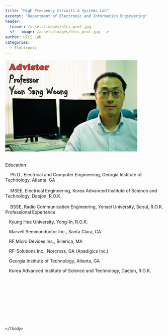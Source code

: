 ```yaml
---
title: "High Frequency Circuits & Systems Lab"
excerpt: "Department of Electronic and Information Engineering"
header:
  teaser: /assets/images/hfcs_prof.jpg
  <!-- image: /assets/images/hfcs_prof.jpg -->
author: HFCS Lab
categories:
  - Electronic
---
```

<tbody><tr>
        <th width="536" height="237" scope="col"><div align="left"><img src="/assets/images/hfcs_prof.jpg" width="420" height="290"></div></th>
        <td width="456" align="left" valign="bottom" scope="col">&nbsp;</td>
      </tr>
      <tr>
        <td height="33" colspan="2" align="left" valign="top"><p class="style1">Education</p>          </td>
        </tr>
      <tr>
        <td height="112" colspan="2" align="left" valign="top"><span class="style1"> &nbsp;&nbsp;&nbsp; Ph.D., Electrical and Computer Engineering,  Georgia Institute of Technology, Atlanta, GA&nbsp;&nbsp;&nbsp;<br>
          <br>
&nbsp;&nbsp;&nbsp; MSEE, Electrical Engineering, Korea Advanced Institute of Science and  Technology, Daejon,  R.O.K.&nbsp;&nbsp; &nbsp;&nbsp;&nbsp;<br>
<br>
&nbsp;&nbsp;&nbsp; BSSE, Radio Communication Engineering,  Yonsei University, Seoul, R.O.K.</span></td>
        </tr>
      <tr>
        <td height="33" colspan="2" align="left" valign="top"><span class="style1">Professional Experience</span></td>
        </tr>
      <tr>
        <td height="111" align="left" valign="top"><p class="style1">&nbsp;&nbsp;&nbsp;Kyung Hee University, Yong-In,  R.O.K. </p>
          <p class="style1">&nbsp;&nbsp;&nbsp;Marvell Semiconductor  Inc., Santa Clara,  CA</p>
          <p class="style1">&nbsp;&nbsp;&nbsp;RF Micro Devices Inc., Billerica,  MA&nbsp;</p>
          <p class="style1">&nbsp;&nbsp;&nbsp;RF-Solutions Inc., Norcross, GA (Anadigics Inc.)</p>
          <p class="style1"> &nbsp;&nbsp;&nbsp;Georgia Institute of Technology, Atlanta, GA</p>
          <p class="style1">&nbsp;&nbsp;&nbsp;Korea Advanced Institute of Science and  Technology, Daejon, R.O.K.<br>
              <br>
              <br>
              <br>
              <br>
              <br>
              <br>
              <br>
              <br>
              <br>
            </p></td>
        <td align="left" valign="top"><span class="style1"></span></td>
      </tr>
      
      
      
    </tbody>